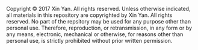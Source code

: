 Copyright © 2017 Xin Yan. All rights reserved.
Unless otherwise indicated, all materials in this repository are copyrighted by Xin Yan. All rights reserved. No part of the repsitory may be used for any purpose other than personal use. Therefore, reproduction, or retransmission, in any form or by any means, electronic, mechanical or otherwise, for reasons other than personal use, is strictly prohibited without prior written permission.

